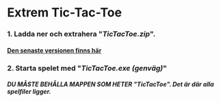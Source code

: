 # Extrem Tic-Tac-Toe

### 1. Ladda ner och extrahera "***TicTacToe.zip***". 
#### [Den senaste versionen finns här](https://github.com/lindh04/ultimateTicTacToe/releases/)
### 2. Starta spelet med "***TicTacToe.exe (genväg)***" 
##### DU MÅSTE BEHÅLLA MAPPEN SOM HETER "***TicTacToe***". Det är där alla spelfiler ligger.
